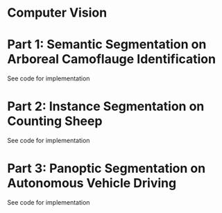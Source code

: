 # Computer Vision
# Part 1: Semantic Segmentation on Arboreal Camoflauge Identification
See code for implementation
# Part 2: Instance Segmentation on Counting Sheep
See code for implementation
# Part 3: Panoptic Segmentation on Autonomous Vehicle Driving
See code for implementation
